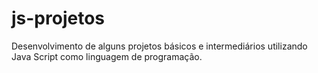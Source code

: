 # js-projetos
 Desenvolvimento de alguns projetos básicos e intermediários utilizando Java Script como linguagem de programação.
